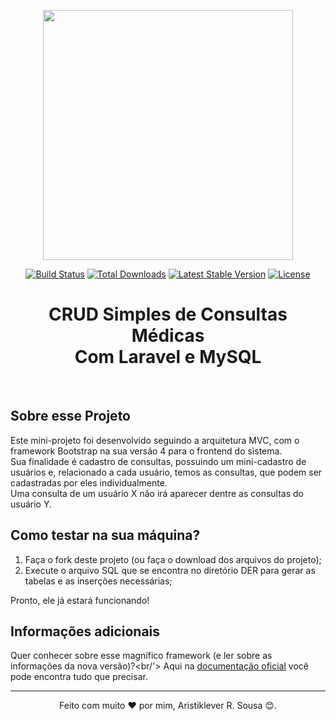 <p align="center"><a href="https://laravel.com" target="_blank"><img src="https://raw.githubusercontent.com/laravel/art/master/logo-lockup/5%20SVG/2%20CMYK/1%20Full%20Color/laravel-logolockup-cmyk-red.svg" width="400"></a></p>

<p align="center">
<a href="https://travis-ci.org/laravel/framework"><img src="https://travis-ci.org/laravel/framework.svg" alt="Build Status"></a>
<a href="https://packagist.org/packages/laravel/framework"><img src="https://img.shields.io/packagist/dt/laravel/framework" alt="Total Downloads"></a>
<a href="https://packagist.org/packages/laravel/framework"><img src="https://img.shields.io/packagist/v/laravel/framework" alt="Latest Stable Version"></a>
<a href="https://packagist.org/packages/laravel/framework"><img src="https://img.shields.io/packagist/l/laravel/framework" alt="License"></a>
</p>

<h1 align="center"> CRUD Simples de Consultas Médicas <br/> Com Laravel e MySQL </h1>
<br/>

## Sobre esse Projeto
Este mini-projeto foi desenvolvido seguindo a arquitetura MVC, com o framework Bootstrap na sua versão 4 para o frontend do sistema. <br/>
Sua finalidade é cadastro de consultas, possuindo um mini-cadastro de usuários e, relacionado a cada usuário, temos as consultas, que podem ser cadastradas por eles individualmente.<br/>
Uma consulta de um usuário X não irá aparecer dentre as consultas do usuário Y.

## Como testar na sua máquina?
<ol>
    <li>Faça o fork deste projeto (ou faça o download dos arquivos do projeto);</li>
    <li>Execute o arquivo SQL que se encontra no diretório DER para gerar as tabelas e as inserções necessárias;</li>
</ol>
<p>Pronto, ele já estará funcionando!</p>

## Informações adicionais

Quer conhecer sobre esse magnífico framework (e ler sobre as informações da nova versão)?<br/'>
Aqui na [documentação oficial](httph://laravel.com/docs) você pode encontra tudo que precisar.

<hr></hr>

<p align="center">Feito com muito ❤️ por mim, Aristiklever R. Sousa 😊.</p>
